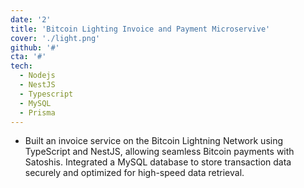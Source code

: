 ```yaml
---
date: '2'
title: 'Bitcoin Lighting Invoice and Payment Microservive'
cover: './light.png'
github: '#'
cta: '#'
tech:
  - Nodejs
  - NestJS
  - Typescript
  - MySQL
  - Prisma
---
```


- Built an invoice service on the Bitcoin Lightning Network using TypeScript and NestJS, allowing
  seamless Bitcoin payments with Satoshis. Integrated a MySQL database to store transaction data
  securely and optimized for high-speed data retrieval.​
